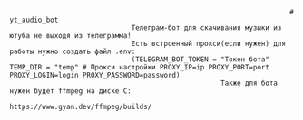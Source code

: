                                                                          # yt_audio_bot
                                  Телеграм-бот для скачивания музыки из ютуба не выходя из телеграмма! 
                                  Есть встроенный прокси(если нужен) для работы нужно создать файл .env: 
                                  (TELEGRAM_BOT_TOKEN = "Токен бота" TEMP_DIR = "temp" # Прокси настройки PROXY_IP=ip PROXY_PORT=port PROXY_LOGIN=login PROXY_PASSWORD=password) 
                                                        Также для бота нужен будет ffmpeg на диске C:
                                                          https://www.gyan.dev/ffmpeg/builds/
